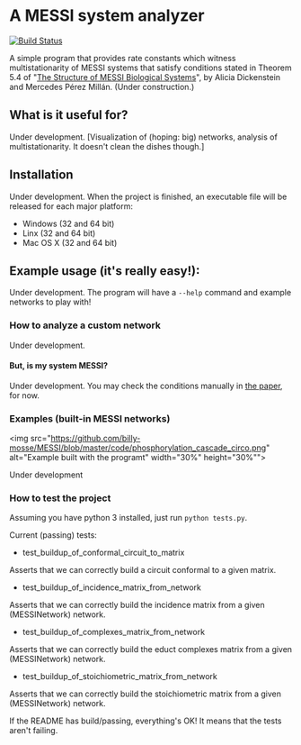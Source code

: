 # A MESSI system analyzer

[![Build Status](https://travis-ci.com/billy-mosse/MESSI.png)](https://travis-ci.com/billy-mosse/MESSI)

A simple program that provides rate constants which witness multistationarity of MESSI systems that satisfy conditions stated in Theorem 5.4 of "[The Structure of MESSI Biological Systems](https://arxiv.org/abs/1612.08763)", by Alicia Dickenstein and Mercedes Pérez Millán. (Under construction.)

## What is it useful for?

Under development. [Visualization of (hoping: big) networks, analysis of multistationarity. It doesn't clean the dishes though.]

<!-- This program does amazing stuff -->

## Installation

Under development. When the project is finished, an executable file will be released for each major platform:
 - Windows (32 and 64 bit)
 - Linx (32 and 64 bit)
 - Mac OS X (32 and 64 bit)

## Example usage (it's really easy!):

Under development. The program will have a `--help` command and example networks to play with!

### How to analyze a custom network

Under development.

#### But, is my system MESSI?

Under development. You may check the conditions manually in [the paper](https://arxiv.org/abs/1612.08763), for now.

### Examples (built-in MESSI networks)

 <img src="https://github.com/billy-mosse/MESSI/blob/master/code/phosphorylation_cascade_circo.png" alt="Example built with the programt" width="30%" height="30%""> 

Under development

### How to test the project

Assuming you have python 3 installed, just run `python tests.py`.

Current (passing) tests:

- test_buildup_of_conformal_circuit_to_matrix

Asserts that we can correctly build a circuit conformal to a given matrix.

- test_buildup_of_incidence_matrix_from_network

Asserts that we can correctly build the incidence matrix from a given (MESSINetwork) network.

- test_buildup_of_complexes_matrix_from_network

Asserts that we can correctly build the educt complexes matrix from a given (MESSINetwork) network.

- test_buildup_of_stoichiometric_matrix_from_network

Asserts that we can correctly build the stoichiometric matrix from a given (MESSINetwork) network.

If the README has build/passing, everything's OK! It means that the tests aren't failing.

<!-- ##### How to process a big network -->

<!-- Hello! I'm a comment. I won't appear in the README file in github. In this section we have to write something like "just run python3 main.py and amazing stuff will happen"-->


<!-- Cheatsheet: https://github.com/adam-p/markdown-here/wiki/Markdown-Cheatsheet -->
